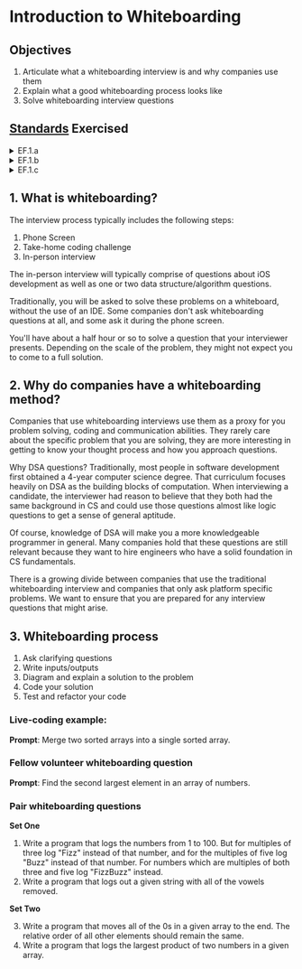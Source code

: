 # Introduction to Whiteboarding

## Objectives

1. Articulate what a whiteboarding interview is and why companies use them
2. Explain what a good whiteboarding process looks like
3. Solve whiteboarding interview questions

## [Standards](https://joinpursuit.github.io/Pursuit-Core-Standards/engineering_foundations.html) Exercised
<details>
  <summary>
    EF.1.a 
  </summary>

  Know how to find a plausible answer independently: Identify essential requirements that define the answer that needs to be solved, based on users, stakeholders, and constraints, single out missing information and determine the best way to find it, whether through existing resources, an online search, available libraries, etc., sort through varied information to determine what’s useful and reliable, and use those resources to learn something new, figure out a problem, and/ or locate additional helpful resources.

</details>

<details>
  <summary>
    EF.1.b 
  </summary>

  Deal effectively with dead ends, frustration: Demonstrate ability to overcome frustration effectively. When one approach doesn’t work, rather than becoming despondent or giving up, able to take a step back, regroup, and try a different way.

</details>

<details>
  <summary>
    EF.1.c 
  </summary>

  Know when, and how, to ask for help from peers/instructor once independent resources are exhausted.

</details>

## 1. What is whiteboarding?

The interview process typically includes the following steps:

1. Phone Screen
2. Take-home coding challenge
3. In-person interview

The in-person interview will typically comprise of questions about iOS development as well as one or two data structure/algorithm questions.

Traditionally, you will be asked to solve these problems on a whiteboard, without the use of an IDE.  Some companies don't ask whiteboarding questions at all, and some ask it during the phone screen.

You'll have about a half hour or so to solve a question that your interviewer presents.  Depending on the scale of the problem, they might not expect you to come to a full solution.

## 2. Why do companies have a whiteboarding method?

Companies that use whiteboarding interviews use them as a proxy for you problem solving, coding and communication abilities.  They rarely care about the specific problem that you are solving, they are more interesting in getting to know your thought process and how you approach questions.

Why DSA questions?  Traditionally, most people in software development first obtained a 4-year computer science degree.  That curriculum focuses heavily on DSA as the building blocks of computation.  When interviewing a candidate, the interviewer had reason to believe that they both had the same background in CS and could use those questions almost like logic questions to get a sense of general aptitude.

Of course, knowledge of DSA will make you a more knowledgeable programmer in general.  Many companies hold that these questions are still relevant because they want to hire engineers who have a solid foundation in CS fundamentals.

There is a growing divide between companies that use the traditional whiteboarding interview and companies that only ask platform specific problems.  We want to ensure that you are prepared for any interview questions that might arise.

## 3. Whiteboarding process

1. Ask clarifying questions
2. Write inputs/outputs
3. Diagram and explain a solution to the problem
4. Code your solution
5. Test and refactor your code

### Live-coding example:

<b>Prompt</b>: Merge two sorted arrays into a single sorted array.

### Fellow volunteer whiteboarding question

<b>Prompt</b>: Find the second largest element in an array of numbers.

### Pair whiteboarding questions

<b>Set One</b>

1. Write a program that logs the numbers from 1 to 100. But for multiples of three log "Fizz" instead of that number, and for the multiples of five log "Buzz" instead of that number. For numbers which are multiples of both three and five log "FizzBuzz" instead.
2. Write a program that logs out a given string with all of the vowels removed.

<b>Set Two</b>

3. Write a program that moves all of the 0s in a given array to the end.  The relative order of all other elements should remain the same.
4. Write a program that logs the largest product of two numbers in a given array.
